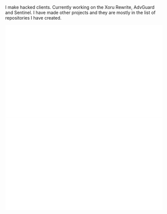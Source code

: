 I make hacked clients. Currently working on the Xoru Rewrite, AdvGuard and Sentinel. I have made other projects and they are mostly in the list of repositories I have created.



![Overwiew](https://raw.githubusercontent.com/Z3R0-cmd/profile-thing/4ee5f81168a0c9476bf443b264abfffea4186e7a/generated/overview.svg)
![Languages](https://raw.githubusercontent.com/Z3R0-cmd/profile-thing/4ee5f81168a0c9476bf443b264abfffea4186e7a/generated/languages.svg)
